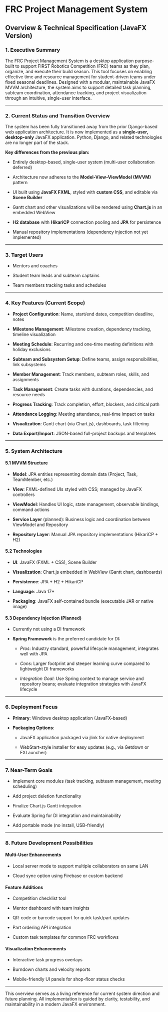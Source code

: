 # **FRC Project Management System**

## **Overview & Technical Specification (JavaFX Version)**

### **1\. Executive Summary**

The FRC Project Management System is a desktop application purpose-built to support FIRST Robotics Competition (FRC) teams as they plan, organize, and execute their build season. This tool focuses on enabling effective time and resource management for student-driven teams under fixed seasonal deadlines. Designed with a modular, maintainable JavaFX MVVM architecture, the system aims to support detailed task planning, subteam coordination, attendance tracking, and project visualization through an intuitive, single-user interface.

---

### **2\. Current Status and Transition Overview**

The system has been fully transitioned away from the prior Django-based web application architecture. It is now implemented as a **single-user, desktop-only** JavaFX application. Python, Django, and related technologies are no longer part of the stack.

**Key differences from the previous plan:**

* Entirely desktop-based, single-user system (multi-user collaboration deferred)

* Architecture now adheres to the **Model-View-ViewModel (MVVM)** pattern

* UI built using **JavaFX FXML**, styled with **custom CSS**, and editable via **Scene Builder**

* Gantt chart and other visualizations will be rendered using **Chart.js** in an embedded WebView

* **H2 database** with **HikariCP** connection pooling and **JPA** for persistence

* Manual repository implementations (dependency injection not yet implemented)

---

### **3\. Target Users**

* Mentors and coaches

* Student team leads and subteam captains

* Team members tracking tasks and schedules

---

### **4\. Key Features (Current Scope)**

* **Project Configuration**: Name, start/end dates, competition deadline, notes

* **Milestone Management**: Milestone creation, dependency tracking, timeline visualization

* **Meeting Schedule**: Recurring and one-time meeting definitions with holiday exclusions

* **Subteam and Subsystem Setup**: Define teams, assign responsibilities, link subsystems

* **Member Management**: Track members, subteam roles, skills, and assignments

* **Task Management**: Create tasks with durations, dependencies, and resource needs

* **Progress Tracking**: Track completion, effort, blockers, and critical path

* **Attendance Logging**: Meeting attendance, real-time impact on tasks

* **Visualization**: Gantt chart (via Chart.js), dashboards, task filtering

* **Data Export/Import**: JSON-based full-project backups and templates

---

### **5\. System Architecture**

#### **5.1 MVVM Structure**

* **Model**: JPA entities representing domain data (Project, Task, TeamMember, etc.)

* **View**: FXML-defined UIs styled with CSS; managed by JavaFX controllers

* **ViewModel**: Handles UI logic, state management, observable bindings, command actions

* **Service Layer** (planned): Business logic and coordination between ViewModel and Repository

* **Repository Layer**: Manual JPA repository implementations (HikariCP \+ H2)

#### **5.2 Technologies**

* **UI**: JavaFX (FXML \+ CSS), Scene Builder

* **Visualization**: Chart.js embedded in WebView (Gantt chart, dashboards)

* **Persistence**: JPA \+ H2 \+ HikariCP

* **Language**: Java 17+

* **Packaging**: JavaFX self-contained bundle (executable JAR or native image)

#### **5.3 Dependency Injection (Planned)**

* Currently not using a DI framework

* **Spring Framework** is the preferred candidate for DI:

  * *Pros*: Industry standard, powerful lifecycle management, integrates well with JPA

  * *Cons*: Larger footprint and steeper learning curve compared to lightweight DI frameworks

  * *Integration Goal*: Use Spring context to manage service and repository beans; evaluate integration strategies with JavaFX lifecycle

---

### **6\. Deployment Focus**

* **Primary**: Windows desktop application (JavaFX-based)

* **Packaging Options**:

  * JavaFX application packaged via jlink for native deployment

  * WebStart-style installer for easy updates (e.g., via Getdown or FXLauncher)

---

### **7\. Near-Term Goals**

* Implement core modules (task tracking, subteam management, meeting scheduling)

* Add project deletion functionality

* Finalize Chart.js Gantt integration

* Evaluate Spring for DI integration and maintainability

* Add portable mode (no install, USB-friendly)

---

### **8\. Future Development Possibilities**

#### **Multi-User Enhancements**

* Local server mode to support multiple collaborators on same LAN

* Cloud sync option using Firebase or custom backend

#### **Feature Additions**

* Competition checklist tool

* Mentor dashboard with team insights

* QR-code or barcode support for quick task/part updates

* Part ordering API integration

* Custom task templates for common FRC workflows

#### **Visualization Enhancements**

* Interactive task progress overlays

* Burndown charts and velocity reports

* Mobile-friendly UI panels for shop-floor status checks

---

This overview serves as a living reference for current system direction and future planning. All implementation is guided by clarity, testability, and maintainability in a modern JavaFX environment.

